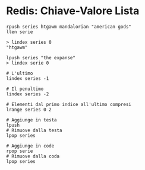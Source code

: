 Redis: Chiave-Valore Lista
=============================

	rpush series htgawm mandalorian "american gods"
	llen serie
	
	> lindex series 0
	"htgawm"
	
	lpush series "the expanse"
	> lindex serie 0
	
    # L'ultimo
	lindex series -1

    # Il penultimo
    lindex series -2
	
    # Elementi dal primo indice all'ultimo compresi
	lrange series 0 2
	
    # Aggiunge in testa
    lpush
    # Rimuove dalla testa
	lpop series 
	
    # Aggiunge in code
	rpop serie
    # Rimuove dalla coda 
    lpop series